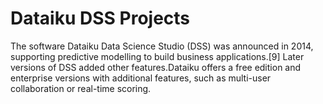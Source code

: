 # Dataiku DSS Projects

The software Dataiku Data Science Studio (DSS) was announced in 2014, supporting predictive modelling to build business applications.[9] Later versions of DSS added other features.Dataiku offers a free edition and enterprise versions with additional features, such as multi-user collaboration or real-time scoring.

